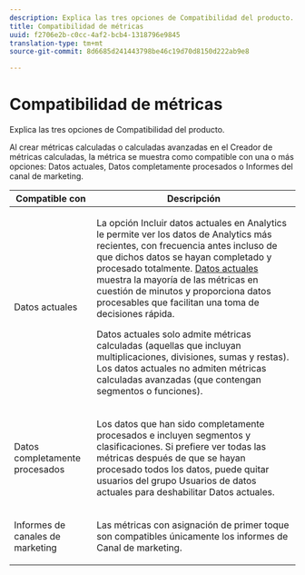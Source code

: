 ```yaml
---
description: Explica las tres opciones de Compatibilidad del producto.
title: Compatibilidad de métricas
uuid: f2706e2b-c0cc-4af2-bcb4-1318796e9845
translation-type: tm+mt
source-git-commit: 8d6685d241443798be46c19d70d8150d222ab9e8

---
```



# Compatibilidad de métricas

Explica las tres opciones de Compatibilidad del producto.

Al crear métricas calculadas o calculadas avanzadas en el Creador de métricas calculadas, la métrica se muestra como compatible con una o más opciones: Datos actuales, Datos completamente procesados o Informes del canal de marketing.

<table id="table_DF7F6D55467B4B76AC34026465D44F7A"> 
 <thead> 
  <tr> 
   <th colname="col1" class="entry"> Compatible con </th> 
   <th colname="col2" class="entry"> Descripción </th> 
  </tr>
 </thead>
 <tbody> 
  <tr> 
   <td colname="col1"> Datos actuales </td> 
   <td colname="col2"> <p>La opción Incluir datos actuales en Analytics le permite ver los datos de Analytics más recientes, con frecuencia antes incluso de que dichos datos se hayan completado y procesado totalmente. <a href="https://docs.adobe.com/content/help/en/analytics/analyze/reports-analytics/current-data.html"  > Datos actuales</a> muestra la mayoría de las métricas en cuestión de minutos y proporciona datos procesables que facilitan una toma de decisiones rápida. </p> <p>Datos actuales solo admite métricas calculadas (aquellas que incluyan multiplicaciones, divisiones, sumas y restas). Los datos actuales no admiten métricas calculadas avanzadas (que contengan segmentos o funciones). </p> </td> 
  </tr> 
  <tr> 
   <td colname="col1"> Datos completamente procesados </td> 
   <td colname="col2"> <p>Los datos que han sido completamente procesados e incluyen segmentos y clasificaciones. Si prefiere ver todas las métricas después de que se hayan procesado todos los datos, puede quitar usuarios del grupo Usuarios de datos actuales para deshabilitar Datos actuales. </p> </td> 
  </tr> 
  <tr> 
   <td colname="col1"> Informes de canales de marketing </td> 
   <td colname="col2"> <p>Las métricas con asignación de primer toque son compatibles únicamente los informes de Canal de marketing. </p> </td> 
  </tr> 
 </tbody> 
</table>

